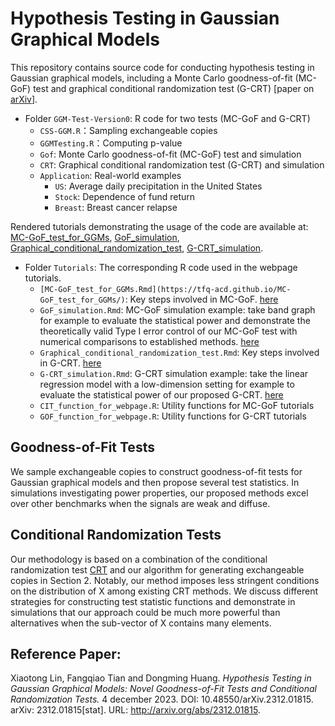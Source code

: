 # Hypothesis Testing in Gaussian Graphical Models
This repository contains source code for conducting hypothesis testing in Gaussian graphical models, including a Monte Carlo goodness-of-fit (MC-GoF) test and graphical conditional randomization test (G-CRT)  [paper on [arXiv](https://arxiv.org/abs/2312.01815)].

- Folder `GGM-Test-Version0`: R code for two tests (MC-GoF and G-CRT)
  - `CSS-GGM.R`：Sampling exchangeable copies
  - `GGMTesting.R`：Computing p-value
  - `Gof`: Monte Carlo goodness-of-fit (MC-GoF) test and simulation
  - `CRT`: Graphical conditional randomization test (G-CRT) and simulation
  - `Application`: Real-world examples
    - `US`: Average daily precipitation in the United States
    - `Stock`: Dependence of fund return
    - `Breast`: Breast cancer relapse

Rendered tutorials demonstrating the usage of the code are available at: [MC-GoF_test_for_GGMs](https://tfq-acd.github.io/MC-GoF_test_for_GGMs/), [GoF_simulation](https://tfq-acd.github.io/GoFsimulation/), [Graphical_conditional_randomization_test](https://tfq-acd.github.io/CRT/), [G-CRT_simulation](https://tfq-acd.github.io/CRTsimulation/). 

- Folder `Tutorials`: The corresponding R code used in the webpage tutorials.
  - `[MC-GoF_test_for_GGMs.Rmd](https://tfq-acd.github.io/MC-GoF_test_for_GGMs/)`: Key steps involved in MC-GoF. [here](https://tfq-acd.github.io/MC-GoF_test_for_GGMs/)
  - `GoF_simulation.Rmd`: MC-GoF simulation example: take band graph for example to evaluate the statistical power and demonstrate the theoretically valid Type I error control of our MC-GoF test with numerical comparisons to established methods. [here](https://tfq-acd.github.io/GoFsimulation/)
  - `Graphical_conditional_randomization_test.Rmd`: Key steps involved in G-CRT. [here](https://tfq-acd.github.io/CRT/)
  - `G-CRT_simulation.Rmd`: G-CRT simulation example: take the linear regression model with a low-dimension setting for example to evaluate the statistical power of our proposed G-CRT. [here](https://tfq-acd.github.io/CRTsimulation/)
  - `CIT_function_for_webpage.R`: Utility functions for MC-GoF tutorials
  - `GOF_function_for_webpage.R`: Utility functions for G-CRT tutorials

## Goodness-of-Fit Tests 

We sample exchangeable copies to construct goodness-of-fit tests for Gaussian graphical models and then propose several test statistics. In simulations investigating power properties, our proposed methods excel over other benchmarks when the signals are weak and diffuse.

## Conditional Randomization Tests

Our methodology is based on a combination of the conditional randomization test [CRT](https://academic.oup.com/jrsssb/article/80/3/551/7048447) and our algorithm for generating exchangeable copies in Section 2. Notably, our method imposes less stringent conditions on the distribution of X among existing CRT methods. We discuss different strategies for constructing test statistic functions and demonstrate in simulations that our approach could be much more powerful than alternatives when the sub-vector of X contains many elements.

## Reference Paper:   
Xiaotong Lin, Fangqiao Tian and Dongming Huang. *Hypothesis
Testing in Gaussian Graphical Models: Novel Goodness-of-Fit Tests
and Conditional Randomization Tests.* 4 december 2023. DOI:
10.48550/arXiv.2312.01815. arXiv: 2312.01815[stat]. URL:
http://arxiv.org/abs/2312.01815.
